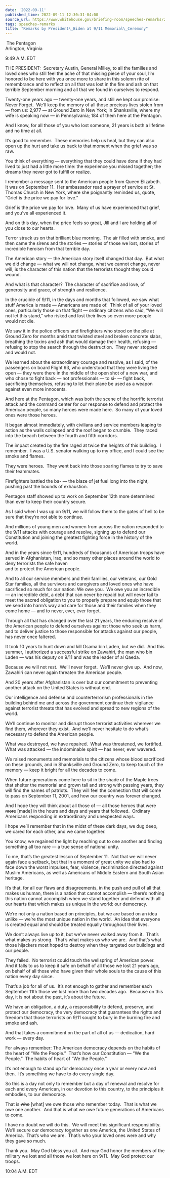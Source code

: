 ```yaml
---
date: '2022-09-11'
published_time: 2022-09-11 12:30:31-04:00
source_url: https://www.whitehouse.gov/briefing-room/speeches-remarks/2022/09/11/remarks-by-president-biden-at-9-11-memorial-ceremony/
tags: speeches-remarks
title: "Remarks by President\_Biden at 9/11 Memorial\_Ceremony"
---
```

 
 The Pentagon  
Arlington, Virginia

9:49 A.M. EDT  
  
THE PRESIDENT:  Secretary Austin, General Milley, to all the families
and loved ones who still feel the ache of that missing piece of your
soul, I’m honored to be here with you once more to share in this solemn
rite of remembrance and to reflect on all that was lost in the fire and
ash on that terrible September morning and all that we found in
ourselves to respond.  
  
Twenty-one years ago — twenty-one years, and still we kept our promise:
Never Forget.  We’ll keep the memory of all those precious lives stolen
from — from us: 2,977 — at Ground Zero in New York; in Shanksville,
where my wife is speaking now — in Pennsylvania; 184 of them here at the
Pentagon.  
  
And I know, for all those of you who lost someone, 21 years is both a
lifetime and no time at all.  
  
It’s good to remember.  These memories help us heal, but they can also
open up the hurt and take us back to that moment when the grief was so
raw.  
  
You think of everything — everything that they could have done if they
had lived to just had a little more time: the experience you missed
together; the dreams they never got to fulfill or realize.   
  
I remember a message sent to the American people from Queen Elizabeth. 
It was on September 11.  Her ambassador read a prayer of service at St.
Thomas Church in New York, where she poignantly reminded us, quote,
“Grief is the price we pay for love.”  
  
Grief is the price we pay for love.  Many of us have experienced that
grief, and you’ve all experienced it.  
  
And on this day, when the price feels so great, Jill and I are holding
all of you close to our hearts.  
  
Terror struck us on that brilliant blue morning.  The air filled with
smoke, and then came the sirens and the stories — stories of those we
lost, stories of incredible heroism from that terrible day.  
  
The American story — the American story itself changed that day.  But
what we did change — what we will not change, what we cannot change,
never will, is the character of this nation that the terrorists thought
they could wound.  
  
And what is that character?  The character of sacrifice and love, of
generosity and grace, of strength and resilience.  
  
In the crucible of 9/11, in the days and months that followed, we saw
what stuff America is made — Americans are made of.  Think of all of
your loved ones, particularly those on that flight — ordinary citizens
who said, “We will not let this stand,” who risked and lost their lives
so even more people would not die.    
  
We saw it in the police officers and firefighters who stood on the pile
at Ground Zero for months amid that twisted steel and broken concrete
slabs, breathing the toxins and ash that would damage their health,
refusing — refusing to stop the search through the destruction.  They
never stopped and would not.   
  
We learned about the extraordinary courage and resolve, as I said, of
the passengers on board Flight 93, who understood that they were living
the open — they were there in the middle of the open shot of a new war,
and who chose to fight back — not professionals — to si- — fight back,
sacrificing themselves, refusing to let their plane be used as a weapon
against even more innocents.    
  
And here at the Pentagon, which was both the scene of the horrific
terrorist attack and the command center for our response to defend and
protect the American people, so many heroes were made here.  So many of
your loved ones were those heroes.  
  
It began almost immediately, with civilians and service members leaping
to action as the walls collapsed and the roof began to crumble.  They
raced into the breach between the fourth and fifth corridors.   
  
The impact created by the fire raged at twice the heights of this
building.  I remember.  I was a U.S. senator walking up to my office,
and I could see the smoke and flames.   
  
They were heroes.  They went back into those soaring flames to try to
save their teammates.  
  
Firefighters battled the ba- — the blaze of jet fuel long into the
night, pushing past the bounds of exhaustion.   
  
Pentagon staff showed up to work on September 12th more determined than
ever to keep their country secure.  
  
As I said when I was up on 9/11, we will follow them to the gates of
hell to be sure that they’re not able to continue.  
  
And millions of young men and women from across the nation responded to
the 9/11 attacks with courage and resolve, signing up to defend our
Constitution and joining the greatest fighting force in the history of
the world.  
  
And in the years since 9/11, hundreds of thousands of American troops
have served in Afghanistan, Iraq, and so many other places around the
world to deny terrorists the safe haven  
and to protect the American people.  
  
And to all our service members and their families, our veterans, our
Gold Star families, all the survivors and caregivers and loved ones who
have sacrificed so much for our nation: We owe you.  We owe you an
incredible — an incredible debt, a debt that can never be repaid but
will never fail to meet the sacred obligation to you to properly prepare
and equip those that we send into harm’s way and care for those and
their families when they come home — and to never, ever, ever forget.  
  
Through all that has changed over the last 21 years, the enduring
resolve of the American people to defend ourselves against those who
seek us harm, and to deliver justice to those responsible for attacks
against our people, has never once faltered.  
  
It took 10 years to hunt down and kill Osama bin Laden, but we did.  And
this summer, I authorized a successful strike on Zawahiri, the man who
bin Laden — was his deputy on 9/11 and was the leader of al Qaeda.  
  
Because we will not rest.  We’ll never forget.  We’ll never give up. 
And now, Zawahiri can never again threaten the American people.  
  
And 20 years after Afghanistan is over but our commitment to preventing
another attack on the United States is without end.   
  
Our intelligence and defense and counterterrorism professionals in the
building behind me and across the government continue their vigilance
against terrorist threats that has evolved and spread to new regions of
the world.  
  
We’ll continue to monitor and disrupt those terrorist activities
wherever we find them, wherever they exist.  And we’ll never hesitate to
do what’s necessary to defend the American people.  
  
What was destroyed, we have repaired.  What was threatened, we
fortified.  What was attacked — the indominable spirit — has never, ever
wavered.  
  
We raised monuments and memorials to the citizens whose blood sacrificed
on these grounds, and in Shanksville and Ground Zero, to keep touch of
the memory — keep it bright for all the decades to come.  
  
When future generations come here to sit in the shade of the Maple trees
that shelter the memorial and grown tall and strong with passing years,
they will find the names of patriots.  They will feel the connection
that will come to pass on September 11, 2001, and how our country was
forever changed.  
  
And I hope they will think about all those of — all those heroes that
were <s>more</s> \[made\] in the hours and days and years that
followed.  Ordinary Americans responding in extraordinary and unexpected
ways.  
  
I hope we’ll remember that in the midst of these dark days, we dug deep,
we cared for each other, and we came together.  
  
You know, we regained the light by reaching out to one another and
finding something all too rare — a true sense of national unity.  
  
To me, that’s the greatest lesson of September 11.  Not that we will
never again face a setback, but that in a moment of great unity we also
had to face down the worst impulses, fear, violence, recrimination
directed against Muslim Americans, as well as Americans of Middle
Eastern and South Asian heritage.  
  
It’s that, for all our flaws and disagreements, in the push and pull of
all that makes us human, there is a nation that cannot accomplish —
there’s nothing this nation cannot accomplish when we stand together and
defend with all our hearts that which makes us unique in the world: our
democracy.  
  
We’re not only a nation based on principles, but we are based on an idea
unlike — we’re the most unique nation in the world.  An idea that
everyone is created equal and should be treated equally throughout their
lives.   
  
We don’t always live up to it, but we’ve never walked away from it. 
That’s what makes us strong.  That’s what makes us who we are.  And
that’s what those hijackers most hoped to destroy when they targeted our
buildings and our people.  
  
They failed.  No terrorist could touch the wellspring of American
power.  And it falls to us to keep it safe on behalf of all those we
lost 21 years ago, on behalf of all those who have given their whole
souls to the cause of this nation every day since.  
  
That’s a job for all of us.  It’s not enough to gather and remember each
September 11th those we lost more than two decades ago.  Because on this
day, it is not about the past, it’s about the future.  
  
We have an obligation, a duty, a responsibility to defend, preserve, and
protect our democracy, the very democracy that guarantees the rights and
freedom that those terrorists on 9/11 sought to bury in the burning fire
and smoke and ash.  
  
And that takes a commitment on the part of all of us — dedication, hard
work — every day.  
  
For always remember: The American democracy depends on the habits of the
heart of “We the People.”  That’s how our Constitution — “We the
People.”  The habits of heart of “We the People.”  
  
It’s not enough to stand up for democracy once a year or every now and
then.  It’s something we have to do every single day.  
  
So this is a day not only to remember but a day of renewal and resolve
for each and every American, in our devotion to this country, to the
principles it embodies, to our democracy.  
  
That is <s>who</s> \[what\] we owe those who remember today.  That is
what we owe one another.  And that is what we owe future generations of
Americans to come.  
  
I have no doubt we will do this.  We will meet this significant
responsibility.  We’ll secure our democracy together as one America, the
United States of America.  That’s who we are.  That’s who your loved
ones were and why they gave so much.  
  
Thank you.  May God bless you all.  And may God honor the members of the
military we lost and all those we lost here on 9/11.  May God protect
our troops.  
  
10:04 A.M. EDT
